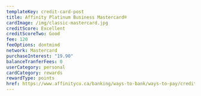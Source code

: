 ```yaml
---
templateKey: credit-card-post
title: Affinity Platinum Business Mastercard®
cardImage: /img/classic-mastercard.jpg
creditScore: Excellent
creditScoreTwo: Good
fee: 120
feeOptions: dontmind
network: Mastercard
purchaseInterest: "19.90"
balanceTranferFees: 0
userCategory: personal
cardCategory: rewards
rewardType: points
href: https://www.affinitycu.ca/banking/ways-to-bank/ways-to-pay/credit-cards/personal-credit-cards
---
```

